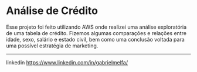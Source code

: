 # Análise de Crédito

Esse projeto foi feito utilizando AWS onde realizei uma análise exploratória de uma tabela de crédito. Fizemos algumas comparações e relações entre idade, sexo, salário e estado civil, bem como uma conclusão voltada para uma possível estratégia de marketing.



---

linkedin https://www.linkedin.com/in/gabrielmelfa/
